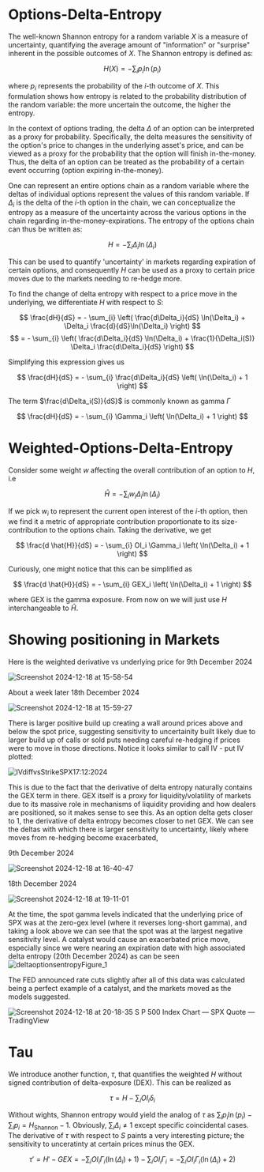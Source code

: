 # Options-Delta-Entropy
The well-known Shannon entropy for a random variable $X$ is a measure of uncertainty, quantifying the average amount of "information" or "surprise" inherent in the possible outcomes of $X$. The Shannon entropy is defined as:

$$
H(X) = - \sum_{i} p_i \ln(p_i)
$$

where $p_i$ represents the probability of the $i$-th outcome of $X$. This formulation shows how entropy is related to the probability distribution of the random variable: the more uncertain the outcome, the higher the entropy.

In the context of options trading, the delta $\Delta$ of an option can be interpreted as a proxy for probability. Specifically, the delta measures the sensitivity of the option's price to changes in the underlying asset's price, and can be viewed as a proxy for the probability that the option will finish in-the-money. Thus, the delta of an option can be treated as the probability of a certain event occurring (option expiring in-the-money).

One can represent an entire options chain as a random variable where the deltas of individual options represent the values of this random variable. If $\Delta_i$ is the delta of the $i$-th option in the chain, we can conceptualize the entropy  as a measure of the uncertainty across the various options in the chain regarding in-the-money-expirations. The entropy of the options chain can thus be written as:

$$
H = - \sum_{i} \Delta_i \ln(\Delta_i)
$$

This can be used to quantify 'uncertainty' in markets regarding expiration of certain options, and consequently $H$ can be used as a proxy to certain price moves due to the markets needing to re-hedge more.

To find the change of delta entropy with respect to a price move in the underlying, we differentiate $H$ with respect to $S$:

$$
\frac{dH}{dS} = - \sum_{i} \left( \frac{d\Delta_i}{dS} \ln(\Delta_i) + \Delta_i \frac{d}{dS}\ln(\Delta_i) \right)
$$
$$
 = - \sum_{i} \left( \frac{d\Delta_i}{dS} \ln(\Delta_i) + \frac{1}{\Delta_i(S)} \Delta_i \frac{d\Delta_i}{dS} \right)
$$

Simplifying this expression gives us

$$
\frac{dH}{dS} = - \sum_{i} \frac{d\Delta_i}{dS} \left( \ln(\Delta_i) + 1 \right)
$$

The term $\frac{d\Delta_i(S)}{dS}$ is commonly known as gamma $\Gamma$

$$
\frac{dH}{dS} = - \sum_{i} \Gamma_i \left( \ln(\Delta_i) + 1 \right)
$$

# Weighted-Options-Delta-Entropy

Consider some weight $w$ affecting the overall contribution of an option to $H$, i.e

$$
\hat{H} = - \sum_{i} w_i \Delta_i \ln(\Delta_i)
$$

If we pick $w_i$ to represent the current open interest of the $i$-th option, then we find it a metric of appropriate contribution proportionate to its size-contribution to the options chain. Taking the derivative, we get

$$
\frac{d \hat{H}}{dS} = - \sum_{i} OI_i \Gamma_i \left( \ln(\Delta_i) + 1 \right)
$$

Curiously, one might notice that this can be simplified as

$$
\frac{d \hat{H}}{dS} = - \sum_{i} GEX_i \left( \ln(\Delta_i) + 1 \right)
$$

where GEX is the gamma exposure. From now on we will just use $H$ interchangeable to $\hat{H}$.

# Showing positioning in Markets

Here is the weighted derivative vs underlying price for 9th December 2024

![Screenshot 2024-12-18 at 15-58-54 ](https://github.com/user-attachments/assets/68051fa0-273e-4dc3-a9c9-13b930d82ee2)

About a week later 18th December 2024

![Screenshot 2024-12-18 at 15-59-27 ](https://github.com/user-attachments/assets/757d4ed6-6c7f-4c10-bb89-72c7a564cd5f)

There is larger positive build up creating a wall around prices above and below the spot price, suggesting sensitivity to uncertainity built likely due to larger build up of calls or sold puts needing careful re-hedging if prices were to move in those directions. Notice it looks similar to call IV - put IV plotted:

![IVdiffvsStrikeSPX17:12:2024](https://github.com/user-attachments/assets/c8a8c9ff-54b8-4c04-b4b1-4d3b8a148cb9)

This is due to the fact that the derivative of delta entropy naturally contains the GEX term in there. GEX itself is a proxy for liquidity/volatility of markets due to its massive role in mechanisms of liquidity providing and how dealers are positioned, so it makes sense to see this. As an option delta gets closer to 1, the derivative of delta entropy becomes closer to net GEX. We can see the deltas with which there is larger sensitivity to uncertainty, likely where moves from re-hedging become exacerbated,

9th December 2024

![Screenshot 2024-12-18 at 16-40-47 ](https://github.com/user-attachments/assets/9ed4028a-7a3e-4190-945c-c04ffb0b6515)

18th December 2024

![Screenshot 2024-12-18 at 19-11-01 ](https://github.com/user-attachments/assets/9537a760-7190-4c18-81b6-efbd0ff53a1a)

At the time, the spot gamma levels indicated that the underlying price of SPX was at the zero-gex level (where it reverses long-short gamma), and taking a look above we can see that the spot was at the largest negative sensitivity level. A catalyst would cause an exacerbated price move, especially since we were nearing an expiration date with high associated delta entropy (20th December 2024) as can be seen ![deltaoptionsentropyFigure_1](https://github.com/user-attachments/assets/0604a586-c543-4fe8-8655-a065b2ff584f)

The FED announced rate cuts slightly after all of this data was calculated being a perfect example of a catalyst, and the markets moved as the models suggested.

![Screenshot 2024-12-18 at 20-18-35 S P 500 Index Chart — SPX Quote — TradingView](https://github.com/user-attachments/assets/b0a58c56-e6eb-40c2-b805-f624e0d7abc6)


# Tau

We introduce another function, $\tau$, that quantifies the weighted $H$ without signed contribution of delta-exposure (DEX). This can be realized as

$$
\tau = H - \sum_i OI_i \delta_i
$$

Without wights, Shannon entropy would yield the analog of $\tau$ as $\sum_i p_i \ln(p_i) - \sum_i p_i = H_{\text{Shannon}}-1$. Obviously, $\sum_i \Delta_i \neq 1$ except specific coincidental cases. The derivative of $\tau$ with respect to $S$ paints a very interesting picture; the sensitivity to unceratinty at certain prices minus the GEX.

$$
\tau' = H' - GEX = - \sum_{i} OI_i \Gamma_i \left( \ln(\Delta_i) + 1 \right) - \sum_i OI_i \Gamma_i = - \sum_{i} OI_i \Gamma_i \left( \ln(\Delta_i) + 2 \right)
$$
